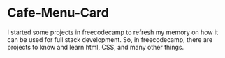 # Cafe-Menu-Card
I started some projects in freecodecamp to refresh my memory on how it can be used for full stack development.
So, in freecodecamp, there are projects to know and learn html, CSS, and many other things.
